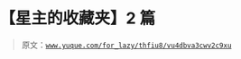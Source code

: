 # 【星主的收藏夹】2 篇

> 原文：[`www.yuque.com/for_lazy/thfiu8/vu4dbva3cwv2c9xu`](https://www.yuque.com/for_lazy/thfiu8/vu4dbva3cwv2c9xu)

